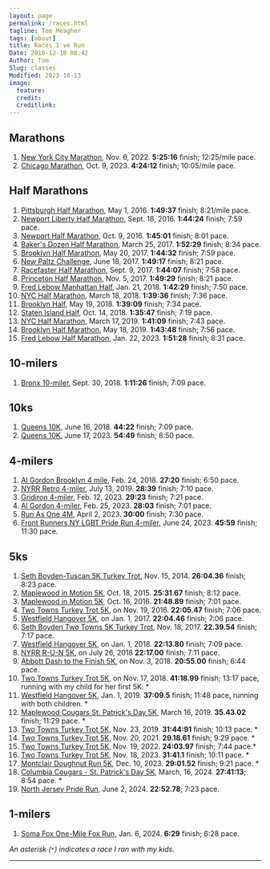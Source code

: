```yaml
---
layout: page
permalink: /races.html
tagline: Tom Meagher
tags: [about]
title: Races I've Run
Date: 2016-12-18 08:42
Author: Tom
Slug: classes
Modified: 2023-10-13
image:
  feature: 
  credit: 
  creditlink: 
---
```


## Marathons
1. [New York City Marathon](https://results.nyrr.org/event/M2022/result/13291), Nov. 6, 2022. **5:25:16** finish; 12:25/mile pace.
2. [Chicago Marathon](https://results.chicagomarathon.com/2023/?content=detail&fpid=search&pid=search&idp=9TGG9638289F4B&lang=EN_CAP&event=MAR&search%5Bname%5D=meagher&search_event=MAR), Oct. 9, 2023. **4:24:12** finish; 10:05/mile pace.

## Half Marathons
1. [Pittsburgh Half Marathon](http://results.xacte.com/?mid=79), May 1, 2016. **1:49:37** finish; 8:21/mile pace.
2. [Newport Liberty Half Marathon](http://compuscore.com/cs2016/sept/libhm.htm), Sept. 18, 2016. **1:44:24** finish; 7:59 pace.
3. [Newport Half Marathon](http://legacy.compuscore.com/cs2016/sept/libhm.htm), Oct. 9, 2016. **1:45:01** finish; 8:01 pace.
4. [Baker's Dozen Half Marathon](http://legacy.compuscore.com/cs2017/march/bakerdoz.htm), March 25, 2017. **1:52:29** finish; 8:34 pace.
5. [Brooklyn Half Marathon](http://results.nyrr.org/runner/10638695/races), May 20, 2017. **1:44:32** finish; 7:59 pace.
6. [New Paltz Challenge](http://results.fultonaccuratetiming.com/spring17/NP-Challenge.htm), June 18, 2017. **1:49:17** finish; 8:21 pace.
7. [Racefaster Half Marathon](https://runsignup.com/race/results/?raceId=49104#resultSetId-92994), Sept. 9, 2017. **1:44:07** finish; 7:58 pace.
8. [Princeton Half Marathon](https://results.rmraces.live/princeton-half-marathon/events/2017/princeton-half-marathon/229/entrant?share=1), Nov. 5, 2017. **1:49:29** finish; 8:21 pace.
9. [Fred Lebow Manhattan Half](http://results.nyrr.org/event/18FRED/result/2480?_ga=2.236052801.1389630663.1522422210-2088906472.1513547924), Jan. 21, 2018. **1:42:29** finish; 7:50 pace.
10. [NYC Half Marathon](https://results.nyrr.org/event/H2018/result/6626), March 18, 2018. **1:39:36** finish; 7:36 pace.
11. [Brooklyn Half](https://results.nyrr.org/event/3404/result/584), May 19, 2018. **1:39:09** finish; 7:34 pace.
12. [Staten Island Half](https://results.nyrr.org/runner/1684/result/18SIH), Oct. 14, 2018. **1:35:47** finish; 7:19 pace.
13. [NYC Half Marathon](https://results.nyrr.org/event/H2019/result/9176), March 17, 2019. **1:41:09** finish; 7:43 pace.
14. [Brooklyn Half Marathon](https://results.nyrr.org/event/19BKH/result/323), May 18, 2019. **1:43:48** finish; 7:56 pace.
15. [Fred Lebow Half Marathon](https://results.nyrr.org/event/23FLHALF/result/3066), Jan. 22, 2023. **1:51:28** finish; 8:31 pace.

## 10-milers
1. [Bronx 10-miler](https://results.nyrr.org/event/18BX10M/result/9006?_ga=2.25085626.1084896391.1538505630-1671636842.1538505630), Sept. 30, 2018. **1:11:26** finish; 7:09 pace.

## 10ks
1. [Queens 10K](https://results.nyrr.org/event/18Q10K/result/2191?_ga=2.128041164.1363284880.1539201243-1671636842.1538505630), June 16, 2018. **44:22** finish; 7:09 pace.
2. [Queens 10K](https://results.nyrr.org/runner/3527/result/23QUEENS), June 17, 2023. **54:49** finish; 8:50 pace.

## 4-milers
1. [Al Gordon Brooklyn 4 mile](http://results.nyrr.org/event/18AG4/finishers?_ga=2.117097989.2063139089.1519699327-2088906472.1513547924), Feb. 24, 2018. **27:20** finish; 6:50 pace.
2. [NYRR Retro 4-miler](https://results.nyrr.org/event/R4M19/result/3549), July 13, 2019. **28:39** finish; 7:10 pace.
3. [Gridiron 4-miler](https://results.nyrr.org/runner/4743/result/23GRID), Feb. 12, 2023. **29:23** finish; 7:21 pace.
4. [Al Gordon 4-miler](https://results.nyrr.org/event/23ALGORDON/result/5449?utm_source=sfmc&utm_medium=email&utm_campaign=2023227NYRRAlGordon4MPostEventFollowUp), Feb. 25, 2023. **28:03** finish; 7:01 pace.
5. [Run As One 4M](https://results.nyrr.org/event/23RAO4M/result/1084), April 2, 2023. **30:00** finish; 7:30 pace. 
6. [Front Runners NY LGBT Pride Run 4-miler](https://results.nyrr.org/event/23PRIDE/result/987), June 24, 2023. **45:59** finish; 11:30 pace.

## 5ks
1. [Seth Boyden-Tuscan 5K Turkey Trot](http://legacy.compuscore.com/cs2014/novdec/sethtus.htm), Nov. 15, 2014. **26:04.36** finish; 8:23 pace.
2. [Maplewood in Motion 5K](http://legacy.compuscore.com/cs2015/october/maplewd.htm), Oct. 18, 2015. **25:31.67** finish; 8:12 pace.
3. [Maplewood in Motion 5K](http://legacy.compuscore.com/cs2016/october/maplewd.htm), Oct. 16, 2016. **21:48.89** finish; 7:01 pace.
4. [Two Towns Turkey Trot 5K](http://legacy.compuscore.com/cs2016/novdec/boyden.htm), on Nov. 19, 2016. **22:05.47** finish; 7:06 pace.
5. [Westfield Hangover 5K](http://legacy.compuscore.com/cs2017/janfeb/cjhang.htm), on Jan. 1, 2017. **22:04.46** finish; 7:06 pace.
6. [Seth Boyden Two Towns 5K Turkey Trot](http://legacy.compuscore.com/cs2017/novdec/boyden.htm), Nov. 18, 2017. **22.39.54** finish; 7:17 pace.
7. [Westfield Hangover 5K](http://legacy.compuscore.com/cs2018/janfeb/cjhang.htm), on Jan. 1, 2018. **22:13.80** finish; 7:09 pace.
8. [NYRR R-U-N 5K](https://results.nyrr.org/event/RUN5-18/result/1575?_ga=2.130804687.1363284880.1539201243-1671636842.1538505630), on July 26, 2018 **22:17.00** finish; 7:11 pace.
9. [Abbott Dash to the Finish 5K](https://results.nyrr.org/event/18DTF5K/result/2289), on Nov. 3, 2018. **20:55.00** finish; 6:44 pace.
10. [Two Towns Turkey Trot 5K](http://legacy.compuscore.com/cs2018/novdec/boyden.htm), on Nov. 17, 2018. **41:18.99** finish; 13:17 pace, running with my child for her first 5K. *
11. [Westfield Hangover 5K](https://runsignup.com/Race/Results/38067/IndividualResult/2019#U33234082), Jan. 1, 2019. **37:09.5** finish; 11:48 pace, running with both children. *
12. [Maplewood Cougars St. Patrick's Day 5K](https://runsignup.com/Race/Results/58550/IndividualResult/tYQd?remMeAttempt=#U9860508), March 16, 2019. **35.43.02** finish; 11:29 pace. *
13. [Two Towns Turkey Trot 5K](https://runsignup.com/Race/Results/5390/IndividualResult/fgMT?resultSetId=181450#U9860508), Nov. 23, 2019. **31:44:91** finish; 10:13 pace. *
14. [Two Towns Turkey Trot 5K](https://runsignup.com/Race/Results/120376/IndividualResult/ZdHx?resultSetId=289956#U9860508), Nov. 20, 2021. **29.18.61** finish; 9:29 pace. *
15. [Two Towns Turkey Trot 5K](https://runsignup.com/Race/Results/120376#resultSetId-355791), Nov. 19, 2022. **24:03.97** finish; 7:44 pace.*
16. [Two Towns Turkey Trot 5K](https://runsignup.com/Race/Results/120376/IndividualResult/gMcQ?resultSetId=424204#U82193311), Nov. 18, 2023. **31:41.1** finish; 10:11 pace. *
17. [Montclair Doughnut Run 5K](https://elitefeats.com/res-det.asp?ID=23417&BibID=1466), Dec. 10, 2023. **29:01.52** finish; 9:21 pace. *
18. [Columbia Cougars - St. Patrick's Day 5K](https://runsignup.com/Race/Results/58550/IndividualResult/HxLf?resultSetId=442599#U9860508), March, 16, 2024. **27:41:13**; 8:54 pace. *
19. [North Jersey Pride Run](https://runsignup.com/Race/Results/6513/IndividualResult/zLkP#U9860508), June 2, 2024. **22:52.78**; 7:23 pace.

## 1-milers
1. [Soma Fox One-Mile Fox Run](https://www.secondwindtiming.com/result-page/?id=273772#0_3EF1B7), Jan. 6, 2024. **6:29** finish; 6:28 pace.

*An asterisk (`*`) indicates a race I ran with my kids.*

<hr />